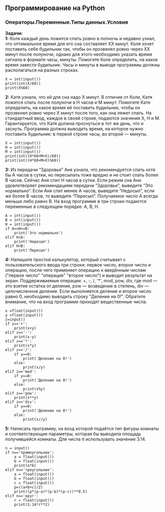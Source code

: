 ## Программирование на Python
### Операторы.Переменные.Типы данных.Условия

**Задачи:**  
**1:** Коля каждый день ложится спать ровно в полночь и недавно узнал, что оптимальное время для его сна составляет XX минут. Коля хочет поставить себе будильник так, чтобы он прозвенел ровно через XX минут после полуночи, однако для этого необходимо указать время сигнала в формате часы, минуты. Помогите Коле определить, на какое время завести будильник.
Часы и минуты в выводе программы должны располагаться на разных строках.
```{r}
X = int(input())
print(int(X/60))
print(X%60)
```
**2:** Катя узнала, что ей для сна надо X минут. В отличие от Коли, Катя ложится спать после полуночи в H часов и M минут. Помогите Кате определить, на какое время ей поставить будильник, чтобы он прозвенел ровно через X минут после того, как она ляжет спать.
На стандартный ввод, каждое в своей строке, подаются значения X, H и M. Гарантируется, что Катя должна проснуться в тот же день, что и заснуть. Программа должна выводить время, на которое нужно поставить будильник: в первой строке часы, во второй — минуты.
```{r}
X = int(input())
H = int(input())
M = int(input())
print(int((H*60+M+X)/60))
print(int((H*60+M+X)%60))
```
**3:** Из передачи “Здоровье” Аня узнала, что рекомендуется спать хотя бы A часов в сутки, но пересыпать тоже вредно и не стоит спать более B часов. Сейчас Аня спит H часов в сутки. Если режим сна Ани удовлетворяет рекомендациям передачи “Здоровье”, выведите “Это нормально”. Если Аня спит менее A часов, выведите “Недосып”, если же более B часов, то выведите “Пересып”.
Получаемое число A всегда меньше либо равно B.
На вход программе в три строки подаются переменные в следующем порядке: A, B, H.
```{r}
A = int(input())
B = int(input())
H = int(input())
if A<=H<=B:
    print('Это нормально')
elif H<A:
    print('Недосып')
elif H>B:
    print('Пересып')
```
**4:** Напишите простой калькулятор, который считывает с пользовательского ввода три строки: первое число, второе число и операцию, после чего применяет операцию к введённым числам ("первое число" "операция" "второе число") и выводит результат на экран.
Поддерживаемые операции: +, -, /, '*', mod, pow, div, где
mod — это взятие остатка от деления,
pow — возведение в степень,
div — целочисленное деление.
Если выполняется деление и второе число равно 0, необходимо выводить строку "Деление на 0!".
Обратите внимание, что на вход программе приходят вещественные числа.

```{r}
x =float(input())
y =float(input())
z=input()
if z=='+':
    print(x+y)
elif z=='-':
    print(x-y)
elif z=='*':
    print(x*y)
elif z=='/':
    if y==0:
        print('Деление на 0!')
    else:
        print(x/y)
elif z=='mod':
    if y==0:
        print('Деление на 0!')
    else:
        print(x%y)
elif z=='pow':
    print(x**y)
elif z=='div':
    if y==0:
        print('Деление на 0!')
    else:
        print(x//y)
```
**5:** Написать программу, на вход которой подаётся тип фигуры комнаты и соответствующие параметры, которая бы выводила площадь получившейся комнаты.
Для числа π использувать значение 3.14.

```{r}
n = input()
if n=='прямоугольник':
    a = float(input())
    b = float(input())
    print(a*b)
elif n=='треугольник':
    a = float(input())
    b = float(input())
    c = float(input())
    p=((a+b+c)/2)
    print((p*(p-a)*(p-b)*(p-c))**0.5)
elif n=='круг':
    r = float(input())
    print(3.14*r**2)
```


